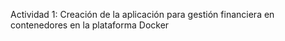 Actividad 1: Creación de la aplicación para gestión financiera en contenedores en la plataforma Docker
